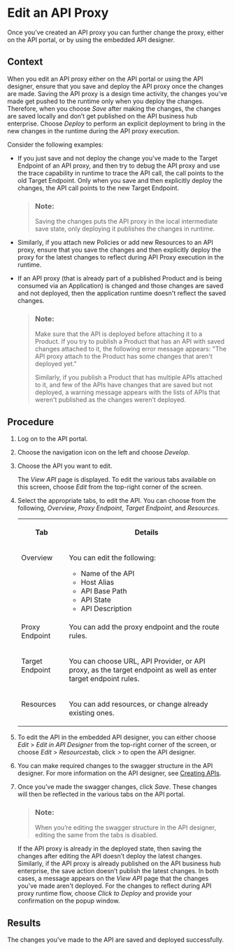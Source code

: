 <!-- loioa64b952578f84161829439c3ee6e967b -->

# Edit an API Proxy

Once you’ve created an API proxy you can further change the proxy, either on the API portal, or by using the embedded API designer.



## Context

When you edit an API proxy either on the API portal or using the API designer, ensure that you save and deploy the API proxy once the changes are made. Saving the API proxy is a design time activity, the changes you've made get pushed to the runtime only when you deploy the changes. Therefore, when you choose *Save* after making the changes, the changes are saved locally and don’t get published on the API business hub enterprise. Choose *Deploy* to perform an explicit deployment to bring in the new changes in the runtime during the API proxy execution.

Consider the following examples:

-   If you just save and not deploy the change you've made to the Target Endpoint of an API proxy, and then try to debug the API proxy and use the trace capability in runtime to trace the API call, the call points to the old Target Endpoint. Only when you save and then explicitly deploy the changes, the API call points to the new Target Endpoint.

    > ### Note:  
    > Saving the changes puts the API proxy in the local intermediate save state, only deploying it publishes the changes in runtime.

-   Similarly, if you attach new Policies or add new Resources to an API proxy, ensure that you save the changes and then explicitly deploy the proxy for the latest changes to reflect during API Proxy execution in the runtime.

-   If an API proxy \(that is already part of a published Product and is being consumed via an Application\) is changed and those changes are saved and not deployed, then the application runtime doesn't reflect the saved changes.

    > ### Note:  
    > Make sure that the API is deployed before attaching it to a Product. If you try to publish a Product that has an API with saved changes attached to it, the following error message appears: "The API proxy attach to the Product has some changes that aren't deployed yet."
    > 
    > Similarly, if you publish a Product that has multiple APIs attached to it, and few of the APIs have changes that are saved but not deployed, a warning message appears with the lists of APIs that weren't published as the changes weren’t deployed.




## Procedure

1.  Log on to the API portal.

2.  Choose the navigation icon on the left and choose *Develop*.

3.  Choose the API you want to edit.

    The *View API* page is displayed. To edit the various tabs available on this screen, choose *Edit* from the top-right corner of the screen.

4.  Select the appropriate tabs, to edit the API. You can choose from the following, *Overview*, *Proxy Endpoint*, *Target Endpoint*, and *Resources*.


    <table>
    <tr>
    <th valign="top">

    Tab


    
    </th>
    <th valign="top">

    Details


    
    </th>
    </tr>
    <tr>
    <td valign="top">
    
    Overview


    
    </td>
    <td valign="top">
    
    You can edit the following:

    -   Name of the API
    -   Host Alias
    -   API Base Path
    -   API State
    -   API Description


    
    </td>
    </tr>
    <tr>
    <td valign="top">
    
    Proxy Endpoint


    
    </td>
    <td valign="top">
    
    You can add the proxy endpoint and the route rules.


    
    </td>
    </tr>
    <tr>
    <td valign="top">
    
    Target Endpoint


    
    </td>
    <td valign="top">
    
    You can choose URL, API Provider, or API proxy, as the target endpoint as well as enter target endpoint rules.


    
    </td>
    </tr>
    <tr>
    <td valign="top">
    
    Resources


    
    </td>
    <td valign="top">
    
    You can add resources, or change already existing ones.


    
    </td>
    </tr>
    </table>
    
5.  To edit the API in the embedded API designer, you can either choose *Edit* \> *Edit in API Designer* from the top-right corner of the screen, or choose *Edit* \> *Resources*tab, click *\>* to open the API designer.

6.  You can make required changes to the swagger structure in the API designer. For more information on the API designer, see [Creating APIs](creating-apis-51f3ca1.md).

7.  Once you've made the swagger changes, click *Save*. These changes will then be reflected in the various tabs on the API portal.

    > ### Note:  
    > When you’re editing the swagger structure in the API designer, editing the same from the tabs is disabled.

    If the API proxy is already in the deployed state, then saving the changes after editing the API doesn’t deploy the latest changes. Similarly, if the API proxy is already published on the API business hub enterprise, the save action doesn’t publish the latest changes. In both cases, a message appears on the *View API* page that the changes you've made aren't deployed. For the changes to reflect during API proxy runtime flow, choose *Click to Deploy* and provide your confirmation on the popup window.




<a name="loioa64b952578f84161829439c3ee6e967b__result_nll_gkb_2qb"/>

## Results

The changes you've made to the API are saved and deployed successfully.


